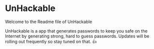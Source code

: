 # UnHackable

Welcome to the Readme file of UnHackable

UnHackable is a app that generates passwords to keep you safe on the Internet by generating strong, hard to guess passwords.
Updates will be rolling out frequently so stay tuned on that. :+1:
